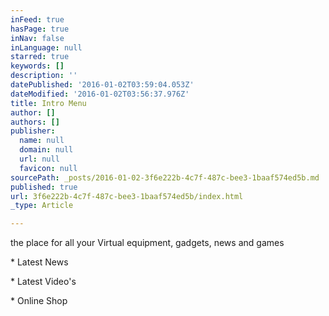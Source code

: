 ```yaml
---
inFeed: true
hasPage: true
inNav: false
inLanguage: null
starred: true
keywords: []
description: ''
datePublished: '2016-01-02T03:59:04.053Z'
dateModified: '2016-01-02T03:56:37.976Z'
title: Intro Menu
author: []
authors: []
publisher:
  name: null
  domain: null
  url: null
  favicon: null
sourcePath: _posts/2016-01-02-3f6e222b-4c7f-487c-bee3-1baaf574ed5b.md
published: true
url: 3f6e222b-4c7f-487c-bee3-1baaf574ed5b/index.html
_type: Article

---
```

the place for all your Virtual equipment, gadgets, news and games

\* Latest News

\* Latest Video's

\* Online Shop